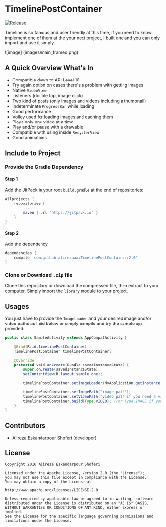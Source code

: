 # TimelinePostContainer

[![Release](https://jitpack.io/v/com.github.alirezaaa/TimelinePostContainer.svg)](https://jitpack.io/#alirezaaa/TimelinePostContainer)

Timeline is so famous and user friendly at this time, if you need to know implement one of them at the your next project, I built one and you can only import and use it simply.

![image] (images/main_framed.png)

## A Quick Overview What's In
* Compatible down to API Level 16
* Try again option on cases there's a problem with getting images
* Native `VideoView`
* Listeners (double tap, image click)
* Two kind of posts (only images and videos including a thumbnail)
* Indeterminate `ProgressBar` while loading
* Good performance
* Volley used for loading images and caching them
* Plays only one video at a time
* Play and/or pause with a drawable
* Compatible with using inside `RecyclerView`
* Good animations

## Include to Project
### Provide the Gradle Dependency
#### Step 1
Add the JitPack in your root `build.gradle` at the end of repositories:
```gradle
allprojects {
    repositories {
        ...
        maven { url "https://jitpack.io" }
    }
}
```
#### Step 2
Add the dependency
```gradle
dependencies {
    compile 'com.github.alirezaaa:TimelinePostContainer:2.0'
}
```
### Clone or Download `.zip` file
Clone this repository or download the compressed file, then extract to your computer. Simply import the `library` module to your project.

## Usages
You just have to provide the `ImageLoader` and your desired image and/or video paths as I did below or simply compile and try the sample `app` provided:
```java
public class SampleActivity extends AppCompatActivity {

    @Bind(R.id.timelinePostContainer)
    TimelinePostContainer timelinePostContainer;

    @Override
    protected void onCreate(Bundle savedInstanceState) {
        super.onCreate(savedInstanceState);
        setContentView(R.layout.sample_one);

        timelinePostContainer.setImageLoader(MyApplication.getInstance().getImageLoader());

        timelinePostContainer.setImagePath("image path");
        timelinePostContainer.setVideoPath("video path if you need a video implementation");
        timelinePostContainer.build(Type.VIDEO); //or Type.IMAGE if you need a image implementation
    }
}
```
## Contributors
- [Alireza Eskandarpour Shoferi](https://twitter.com/enormoustheory) (developer)

## License
    Copyright 2016 Alireza Eskandarpour Shoferi
    
    Licensed under the Apache License, Version 2.0 (the "License");
    you may not use this file except in compliance with the License.
    You may obtain a copy of the License at
    
    http://www.apache.org/licenses/LICENSE-2.0
    
    Unless required by applicable law or agreed to in writing, software
    distributed under the License is distributed on an "AS IS" BASIS,
    WITHOUT WARRANTIES OR CONDITIONS OF ANY KIND, either express or implied.
    See the License for the specific language governing permissions and
    limitations under the License.
